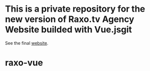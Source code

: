 # This is a private repository for the new version of Raxo.tv Agency Website builded with Vue.jsgit 

See the final [website](https://raxo.tv).

# raxo-vue


